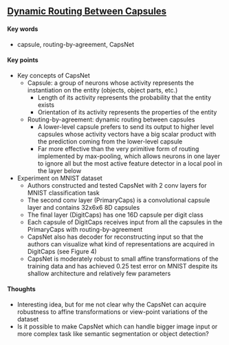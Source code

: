 ## [Dynamic Routing Between Capsules](https://arxiv.org/abs/1710.09829)

#### Key words

- capsule, routing-by-agreement, CapsNet

#### Key points

- Key concepts of CapsNet
	- Capsule: a group of neurons whose activity represents the instantiation on the entity (objects, object parts, etc.)
		- Length of its activity represents the probability that the entity exists
		- Orientation of its activity represents the properties of the entity
	- Routing-by-agreement: dynamic routing between capsules
		- A lower-level capsule prefers to send its output to higher level capsules whose activity vectors have a big scalar product with the prediction coming from the lower-level capsule
		- Far more effective than the very primitive form of routing implemented by max-pooling, which allows neurons in one layer to ignore all but the most active feature detector in a local pool in the layer below
- Experiment on MNIST dataset
	- Authors constructed and tested CapsNet with 2 conv layers for MNIST classification task
	- The second conv layer (PrimaryCaps) is a convolutional capsule layer and contains 32x6x6 8D capsules
	- The final layer (DigitCaps) has one 16D capsule per digit class 
	- Each capsule of DigitCaps receives input from all the capsules in the PrimaryCaps with routing-by-agreement
	- CapsNet also has decoder for reconstructing input so that the authors can visualize what kind of representations are acquired in DigitCaps (see Figure 4)
	- CapsNet is moderately robust to small affine transformations of the training data and has achieved 0.25 test error on MNIST despite its shallow architecture and relatively few parameters

#### Thoughts

- Interesting idea, but for me not clear why the CapsNet can acquire robustness to affine transformations or view-point variations of the dataset
- Is it possible to make CapsNet which can handle bigger image input or more complex task like semantic segmentation or object detection?
